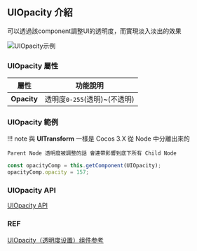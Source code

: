 
## **UIOpacity 介紹**

可以透過該component調整UI的透明度，而實現淡入淡出的效果

![UIOpacity示例][UIOpacity Example]


### **UIOpacity 屬性**

| 屬性      | 功能說明   |
| ------------------- | ------------------- |
|**Opacity**|透明度`0-255`(透明)~(不透明)| 

### **UIOpacity 範例**

!!! note
    與 **UITransform** 一樣是 Cocos 3.X 從 Node 中分離出來的
    
    Parent Node 透明度被調整的話 會連帶影響到底下所有 Child Node

```ts
const opacityComp = this.getComponent(UIOpacity);
opacityComp.opacity = 157;
```

### **UIOpacity API**

[UIOpacity API](https://docs.cocos.com/creator/3.6/api/zh/class/UIOpacity)


### REF

[UIOpacity Example]: https://docs.cocos.com/creator/3.6/manual/zh/ui-system/components/editor/uiopacity/ui-opacity.png "圖片來源：UIOpacity（透明度设置）组件参考"

[UIOpacity（透明度设置）组件参考](https://docs.cocos.com/creator/3.6/manual/zh/ui-system/components/editor/ui-opacity.html)